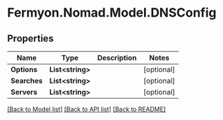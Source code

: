 # Fermyon.Nomad.Model.DNSConfig

## Properties

Name | Type | Description | Notes
------------ | ------------- | ------------- | -------------
**Options** | **List&lt;string&gt;** |  | [optional] 
**Searches** | **List&lt;string&gt;** |  | [optional] 
**Servers** | **List&lt;string&gt;** |  | [optional] 

[[Back to Model list]](../README.md#documentation-for-models) [[Back to API list]](../README.md#documentation-for-api-endpoints) [[Back to README]](../README.md)


